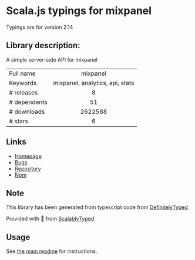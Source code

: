 
# Scala.js typings for mixpanel

Typings are for version 2.14

## Library description:
A simple server-side API for mixpanel

|                    |                 |
| ------------------ | :-------------: |
| Full name          | mixpanel |
| Keywords           | mixpanel, analytics, api, stats |
| # releases         | 8 |
| # dependents       | 51 |
| # downloads        | 2622588 |
| # stars            | 6 |

## Links
- [Homepage](https://github.com/mixpanel/mixpanel-node)
- [Bugs](https://github.com/mixpanel/mixpanel-node/issues)
- [Repository](https://github.com/mixpanel/mixpanel-node)
- [Npm](https://www.npmjs.com/package/mixpanel)
    


## Note
This library has been generated from typescript code from [DefinitelyTyped](https://definitelytyped.org).

Provided with :purple_heart: from [ScalablyTyped](https://github.com/oyvindberg/ScalablyTyped)

## Usage
See [the main readme](../../readme.md) for instructions.


